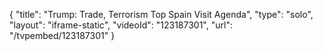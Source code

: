 {
    "title": "Trump: Trade, Terrorism Top Spain Visit Agenda",
    "type": "solo",
    "layout": "iframe-static",
    "videoId": "123187301",
    "url": "\/tvpembed\/123187301"
}